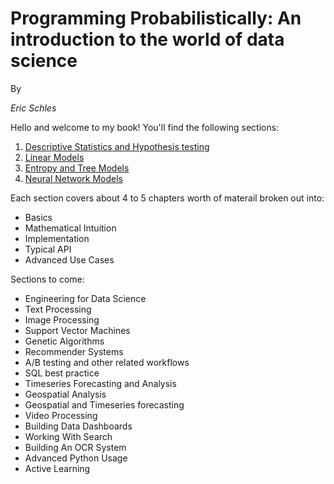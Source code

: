 # Programming Probabilistically: An introduction to the world of data science

By 

_Eric Schles_

Hello and welcome to my book!  You'll find the following sections:

1. [Descriptive Statistics and Hypothesis testing](https://github.com/EricSchles/datascience_book/blob/master/Statistical_Tests.ipynb)
2. [Linear Models](https://github.com/EricSchles/datascience_book/blob/master/regression2.ipynb)
3. [Entropy and Tree Models](https://github.com/EricSchles/datascience_book/blob/master/An%20Introduction%20To%20Information%20Theory.ipynb)
4. [Neural Network Models](https://github.com/EricSchles/datascience_book/blob/master/An%20Introduction%20to%20Neural%20Networks.ipynb)

Each section covers about 4 to 5 chapters worth of materail broken out into:

* Basics
* Mathematical Intuition
* Implementation
* Typical API
* Advanced Use Cases

Sections to come:

* Engineering for Data Science
* Text Processing
* Image Processing
* Support Vector Machines
* Genetic Algorithms
* Recommender Systems
* A/B testing and other related workflows
* SQL best practice
* Timeseries Forecasting and Analysis
* Geospatial Analysis
* Geospatial and Timeseries forecasting
* Video Processing
* Building Data Dashboards
* Working With Search
* Building An OCR System
* Advanced Python Usage
* Active Learning
